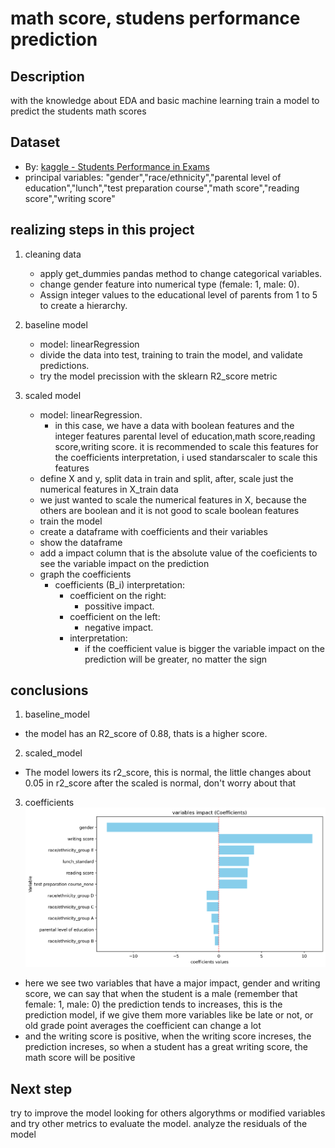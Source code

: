 # math score, studens performance prediction

## Description
with the knowledge about EDA and basic machine learning train a model to predict
the students math scores

## Dataset
- By: [kaggle - Students Performance in Exams](https://www.kaggle.com/datasets/spscientist/students-performance-in-exams)
- principal variables: "gender","race/ethnicity","parental level of education","lunch","test preparation course","math score","reading score","writing score"

## realizing steps in this project

1. cleaning data
    - apply get_dummies pandas method to change categorical variables.
    - change gender feature into numerical type (female: 1, male: 0).
    - Assign integer values to the educational level of parents from 1 to 5 to create a hierarchy.

2. baseline model
    - model: linearRegression
    - divide the data into test, training to train the model, and validate predictions.
    - try the model precission with the  sklearn R2_score metric

3. scaled model
    - model: linearRegression. 
        - in this case, we have a data with boolean features and the integer features parental level of education,math score,reading score,writing score. it is recommended to scale this features for the coefficients interpretation, i used standarscaler to scale this features
    - define X and y, split data in train and split, after, scale just the numerical features in X_train data
    - we just wanted to scale the numerical features in X, because the others are boolean and it is not good to scale boolean features
    - train the model
    - create a dataframe with coefficients and their variables
    - show the dataframe
    - add a impact column that is the absolute value of the coeficients to see the variable impact on the prediction
    - graph the coefficients
        - coefficients (B_i) interpretation:
            - coefficient on the right:
                - possitive impact. 
            - coefficient on the left:
                - negative impact. 
            - interpretation:
                - if the coefficient value is bigger the variable impact on the prediction will be greater, no matter the sign

    
    

## conclusions
1. baseline_model
- the model has an R2_score of 0.88, thats is a higher score.

2. scaled_model
- The model lowers its r2_score, this is normal, the little changes about 0.05 in r2_score after the scaled is normal, don't worry about that

3. coefficients
![coefficients](images/coefficients.png)
- here we see two variables that have a major impact, gender and writing score, we can say that when the student is a male (remember that female: 1, male: 0) the prediction tends to increases, this is the prediction model, if we give them more variables like be late or not, or old grade point averages the coefficient can change a lot
- and the writing score is positive, when the writing score increses, the prediction increses, so when a student has a great writing score, the math score will be positive 

## Next step
try to improve the model looking for others algorythms or modified variables and try other metrics to evaluate the model.
analyze the residuals of the model
